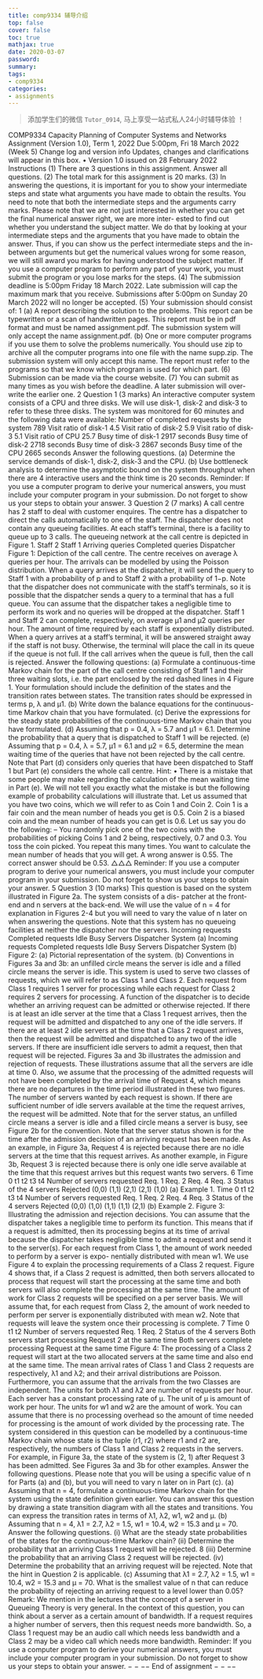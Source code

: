 ```yaml
---
title: comp9334 辅导介绍
top: false
cover: false
toc: true
mathjax: true
date: 2020-03-07
password:
summary:
tags:
- comp9334
categories:
- assignments
---
```


> 添加学生们的微信 `Tutor_0914`, 马上享受一站式私人24小时辅导体验 ！



COMP9334 Capacity Planning of Computer Systems and
Networks
Assignment (Version 1.0), Term 1, 2022
Due 5:00pm, Fri 18 March 2022 (Week 5)
Change log and version info
Updates, changes and clarifications will appear in this box.
•
Version 1.0 issued on 28 February 2022
Instructions
(1) There are 3 questions in this assignment. Answer all questions.
(2) The total mark for this assignment is 20 marks.
(3) In answering the questions, it is important for you to show your intermediate steps and
state what arguments you have made to obtain the results. You need to note that both
the intermediate steps and the arguments carry marks. Please note that we are not just
interested in whether you can get the final numerical answer right, we are more inter-
ested to find out whether you understand the subject matter. We do that by looking at
your intermediate steps and the arguments that you have made to obtain the answer.
Thus, if you can show us the perfect intermediate steps and the in-between arguments
but get the numerical values wrong for some reason, we will still award you marks for
having understood the subject matter.
If you use a computer program to perform any part of your work, you must submit the
program or you lose marks for the steps.
(4) The submission deadline is 5:00pm Friday 18 March 2022. Late submission will cap the
maximum mark that you receive. Submissions after 5:00pm on Sunday 20 March 2022
will no longer be accepted.
(5) Your submission should consist of:
1
(a) A report describing the solution to the problems. This report can be typewritten or
a scan of handwritten pages. This report must be in pdf format and must be named
assignment.pdf. The submission system will only accept the name assignment.pdf.
(b) One or more computer programs if you use them to solve the problems numerically.
You should use zip to archive all the computer programs into one file with the name
supp.zip. The submission system will only accept this name. The report must refer
to the programs so that we know which program is used for which part.
(6) Submission can be made via the course website.
(7) You can submit as many times as you wish before the deadline. A later submission will
over-write the earlier one.
2
Question 1 (3 marks)
An interactive computer system consists of a CPU and three disks. We will use disk-1, disk-2
and disk-3 to refer to these three disks. The system was monitored for 60 minutes and the
following data were available:
Number of completed requests by the system
789
Visit ratio of disk-1
4.5
Visit ratio of disk-2
5.9
Visit ratio of disk-3
5.1
Visit ratio of CPU
25.7
Busy time of disk-1
2917 seconds
Busy time of disk-2
2718 seconds
Busy time of disk-3
2867 seconds
Busy time of the CPU
2665 seconds
Answer the following questions.
(a) Determine the service demands of disk-1, disk-2, disk-3 and the CPU.
(b) Use bottleneck analysis to determine the asymptotic bound on the system throughput
when there are 4 interactive users and the think time is 20 seconds.
Reminder: If you use a computer program to derive your numerical answers, you must
include your computer program in your submission. Do not forget to show us your steps to
obtain your answer.
3
Question 2 (7 marks)
A call centre has 2 staff to deal with customer enquires. The centre has a dispatcher to direct
the calls automatically to one of the staff. The dispatcher does not contain any queueing
facilities. At each staff’s terminal, there is a facility to queue up to 3 calls. The queueing
network at the call centre is depicted in Figure 1.
Staff 2
Staff 1
Arriving
queries
Completed
queries
Dispatcher
Figure 1: Depiction of the call centre.
The centre receives on average λ queries per hour. The arrivals can be modelled by using
the Poisson distribution.
When a query arrives at the dispatcher, it will send the query to Staff 1 with a probability
of p and to Staff 2 with a probability of 1−p. Note that the dispatcher does not communicate
with the staff’s terminals, so it is possible that the dispatcher sends a query to a terminal
that has a full queue. You can assume that the dispatcher takes a negligible time to perform
its work and no queries will be dropped at the dispatcher.
Staff 1 and Staff 2 can complete, respectively, on average µ1 and µ2 queries per hour. The
amount of time required by each staff is exponentially distributed.
When a query arrives at a staff’s terminal, it will be answered straight away if the staff
is not busy. Otherwise, the terminal will place the call in its queue if the queue is not full. If
the call arrives when the queue is full, then the call is rejected.
Answer the following questions:
(a) Formulate a continuous-time Markov chain for the part of the call centre consisting of
Staff 1 and their three waiting slots, i.e. the part enclosed by the red dashed lines in
4
Figure 1. Your formulation should include the definition of the states and the transition
rates between states. The transition rates should be expressed in terms p, λ and µ1.
(b) Write down the balance equations for the continuous-time Markov chain that you have
formulated.
(c) Derive the expressions for the steady state probabilities of the continuous-time Markov
chain that you have formulated.
(d) Assuming that p = 0.4, λ = 5.7 and µ1 = 6.1. Determine the probability that a query
that is dispatched to Staff 1 will be rejected.
(e) Assuming that p = 0.4, λ = 5.7, µ1 = 6.1 and µ2 = 6.5, determine the mean waiting
time of the queries that have not been rejected by the call centre. Note that Part (d)
considers only queries that have been dispatched to Staff 1 but Part (e) considers the
whole call centre.
Hint:
•
There is a mistake that some people may make regarding the calculation of the mean
waiting time in Part (e).
We will not tell you exactly what the mistake is but the
following example of probability calculations will illustrate that. Let us assumed that
you have two coins, which we will refer to as Coin 1 and Coin 2. Coin 1 is a fair coin
and the mean number of heads you get is 0.5. Coin 2 is a biased coin and the mean
number of heads you can get is 0.6. Let us say you do the following:
– You randomly pick one of the two coins with the probabilities of picking Coins 1
and 2 being, respectively, 0.7 and 0.3. You toss the coin picked. You repeat this
many times.
You want to calculate the mean number of heads that you will get. A wrong answer is
0.55. The correct answer should be 0.53.
△△△
Reminder: If you use a computer program to derive your numerical answers, you must
include your computer program in your submission. Do not forget to show us your steps to
obtain your answer.
5
Question 3 (10 marks)
This question is based on the system illustrated in Figure 2a. The system consists of a dis-
patcher at the front-end and n servers at the back-end. We will use the value of n = 4 for
explanation in Figures 2-4 but you will need to vary the value of n later on when answering
the questions. Note that this system has no queueing facilities at neither the dispatcher nor
the servers.
Incoming
requests
Completed
requests
Idle
Busy
Servers
Dispatcher
System
(a)
Incoming
requests
Completed
requests
Idle
Busy
Servers
Dispatcher
System
(b)
Figure 2: (a) Pictorial representation of the system. (b) Conventions in Figures 3a and 3b:
an unfilled circle means the server is idle and a filled circle means the server is idle.
This system is used to serve two classes of requests, which we will refer to as Class 1 and
Class 2. Each request from Class 1 requires 1 server for processing while each request for
Class 2 requires 2 servers for processing.
A function of the dispatcher is to decide whether an arriving request can be admitted or
otherwise rejected. If there is at least an idle server at the time that a Class 1 request arrives,
then the request will be admitted and dispatched to any one of the idle servers. If there are
at least 2 idle servers at the time that a Class 2 request arrives, then the request will be
admitted and dispatched to any two of the idle servers. If there are insufficient idle servers
to admit a request, then that request will be rejected.
Figures 3a and 3b illustrates the admission and rejection of requests. These illustrations
assume that all the servers are idle at time 0. Also, we assume that the processing of the
admitted requests will not have been completed by the arrival time of Request 4, which means
there are no departures in the time period illustrated in these two figures. The number of
servers wanted by each request is shown. If there are sufficient number of idle servers available
at the time the request arrives, the request will be admitted. Note that for the server status,
an unfilled circle means a server is idle and a filled circle means a server is busy, see Figure
2b for the convention. Note that the server status shown is for the time after the admission
decision of an arriving request has been made. As an example, in Figure 3a, Request 4 is
rejected because there are no idle servers at the time that this request arrives. As another
example, in Figure 3b, Request 3 is rejected because there is only one idle serve available at
the time that this request arrives but this request wants two servers.
6
Time
0
t1
t2
t3
t4
Number of
servers
requested
Req. 1
Req. 2
Req. 4
Req. 3
Status of
the 4
servers
Rejected
(0,0)
(1,1)
(2,1)
(2,1)
(1,0)
(a) Example 1.
Time
0
t1
t2
t3
t4
Number of
servers
requested
Req. 1
Req. 2
Req. 4
Req. 3
Status of
the 4
servers
Rejected
(0,0)
(1,0)
(1,1)
(1,1)
(2,1)
(b) Example 2.
Figure 3: Illustrating the admission and rejection decisions.
You can assume that the dispatcher takes a negligible time to perform its function. This
means that if a request is admitted, then its processing begins at its time of arrival because
the dispatcher takes negligible time to admit a request and send it to the server(s).
For each request from Class 1, the amount of work needed to perform by a server is expo-
nentially distributed with mean w1. We use Figure 4 to explain the processing requirements
of a Class 2 request. Figure 4 shows that, if a Class 2 request is admitted, then both servers
allocated to process that request will start the processing at the same time and both servers
will also complete the processing at the same time. The amount of work for Class 2 requests
will be specified on a per server basis. We will assume that, for each request from Class 2,
the amount of work needed to perform per server is exponentially distributed with mean w2.
Note that requests will leave the system once their processing is complete.
7
Time
0
t1
t2
Number of
servers
requested
Req. 1
Req. 2
Status of
the 4
servers
Both servers start
processing Request 2
at the same time
Both servers complete
processing Request
at the same time
Figure 4: The processing of a Class 2 request will start at the two allocated servers at the
same time and also end at the same time.
The mean arrival rates of Class 1 and Class 2 requests are respectively, λ1 and λ2; and
their arrival distributions are Poisson. Furthermore, you can assume that the arrivals from
the two Classes are independent. The units for both λ1 and λ2 are number of requests per
hour.
Each server has a constant processing rate of µ. The unit of µ is amount of work per hour.
The units for w1 and w2 are the amount of work. You can assume that there is no processing
overhead so the amount of time needed for processing is the amount of work divided by the
processing rate.
The system considered in this question can be modelled by a continuous-time Markov
chain whose state is the tuple (r1, r2) where r1 and r2 are, respectively, the numbers of Class
1 and Class 2 requests in the servers. For example, in Figure 3a, the state of the system is
(2, 1) after Request 3 has been admitted. See Figures 3a and 3b for other examples.
Answer the following questions. Please note that you will be using a specific value of n
for Parts (a) and (b), but you will need to vary n later on in Part (c).
(a) Assuming that n = 4, formulate a continuous-time Markov chain for the system using
the state definition given earlier.
You can answer this question by drawing a state
transition diagram with all the states and transitions. You can express the transition
rates in terms of λ1, λ2, w1, w2 and µ.
(b) Assuming that n = 4, λ1 = 2.7, λ2 = 1.5, w1 = 10.4, w2 = 15.3 and µ = 70. Answer
the following questions.
(i) What are the steady state probabilities of the states for the continuous-time
Markov chain?
(ii) Determine the probability that an arriving Class 1 request will be rejected.
8
(iii) Determine the probability that an arriving Class 2 request will be rejected.
(iv) Determine the probability that an arriving request will be rejected. Note that the
hint in Question 2 is applicable.
(c) Assuming that λ1 = 2.7, λ2 = 1.5, w1 = 10.4, w2 = 15.3 and µ = 70. What is the
smallest value of n that can reduce the probability of rejecting an arriving request to a
level lower than 0.05?
Remark: We mention in the lectures that the concept of a server in Queueing Theory is
very general. In the context of this question, you can think about a server as a certain amount
of bandwidth. If a request requires a higher number of servers, then this request needs more
bandwidth. So, a Class 1 request may be an audio call which needs less bandwidth and a
Class 2 may be a video call which needs more bandwidth.
Reminder: If you use a computer program to derive your numerical answers, you must
include your computer program in your submission. Do not forget to show us your steps to
obtain your answer.
− − −− End of assignment − − −−